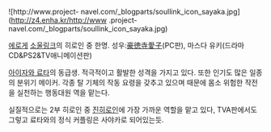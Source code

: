 ![http://www.project-
navel.com/_blogparts/soullink_icon_sayaka.jpg](http://z4.enha.kr/http://www
.project-navel.com/_blogparts/soullink_icon_sayaka.jpg)

[에로게](%EC%97%90%EB%A1%9C%EA%B2%8C.md)
[소울링크](%EC%86%8C%EC%9A%B8%EB%A7%81%ED%81%AC.md)의 히로인 중 한명.
성우:[豪徳寺愛子](%EB%A7%88%EC%8A%A4%EB%8B%A4%20%EC%9C%A0%ED%82%A4.md)(PC판), 마스다
유키(드라마CD&PS2&TV애니메이션판)

[아이자와 료타](%EC%95%84%EC%9D%B4%EC%9E%90%EC%99%80%20%EB%A3%8C%ED%83%80.md)의
동급생. 적극적이고 활발한 성격을 가지고 있다. 또한 인기도 많은 일종의 분위기 메이커. 각종 탈 기체의 작동 요령을 갖추고 있으며 때문에
몸소 위험한 작전을 실천하는 행동대원 역을 맡는다.

실질적으로는 2부 히로인 중 [진히로인](%EC%A7%84%ED%9E%88%EB%A1%9C%EC%9D%B8.md)에 가장 가까운 역할을
맡고 있다, TVA판에서도 그렇고 료타와의 정식 커플링은 사야카로 되어있는듯.

